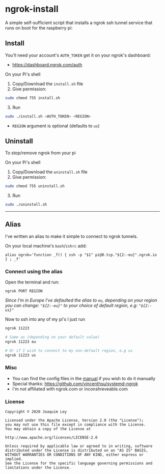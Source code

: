 # ngrok-install
A simple self-sufficient script that installs a ngrok ssh tunnel service that runs on boot for the raspberry pi:

## Install

You'll need your account's `AUTH_TOKEN` get it on your ngrok's dashboard: 
- https://dashboard.ngrok.com/auth

On your Pi's shell
1. Copy/Download the `install.sh` file
2. Give permission:

```bash
sudo chmod 755 install.sh
```
3. Run

```bash
sudo ./install.sh <AUTH_TOKEN> <REGION>
```
- `REGION` argument is optional (defaults to `us`)

## Uninstall
To stop/remove ngrok from your pi

On your Pi's shell
1. Copy/Download the `uninstall.sh` file
2. Give permission:

```bash
sudo chmod 755 uninstall.sh
```
3. Run

```bash
sudo ./uninstall.sh
```

---------------------

## Alias
I've written an alias to make it simple to connect to ngrok tunnels.

On your local machine's `bash`/`zshrc` add:
```
alias ngrok='function _f() { ssh -p "$1" pi@0.tcp."${2:-eu}".ngrok.io } ; _f'
```

### Connect using the alias
Open the terminal and run:
```
ngrok PORT REGION
```

_Since I'm in Europe I've defaulted the alias to `eu`, depending on your region you can change:
`"${2:-eu}"` to your choice of default region, e.g: `"${2:-us}"`_

Now to ssh into any of my pi's I just run

```bash
ngrok 11223

# Same as (depending on your default value)
ngrok 11223 eu

# Or if I wish to connect to my non-default region, e.g us
ngrok 11223 us
```

### Misc
- You can find the config files in the [manual](manual/) if you wish to do it manually
- Special thanks: https://github.com/vincenthsu/systemd-ngrok
- I'm not affiliated with ngrok.com or inconshreveable.com

### License

	Copyright © 2020 Joaquim Ley

	Licensed under the Apache License, Version 2.0 (the "License");
	you may not use this file except in compliance with the License.
	You may obtain a copy of the License at

	http://www.apache.org/licenses/LICENSE-2.0

	Unless required by applicable law or agreed to in writing, software
	distributed under the License is distributed on an "AS IS" BASIS,
	WITHOUT WARRANTIES OR CONDITIONS OF ANY KIND, either express or 
	implied.
	See the License for the specific language governing permissions and
	limitations under the License.
